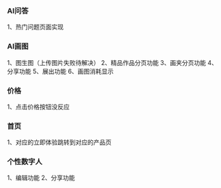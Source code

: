 ### AI问答
1、热门问题页面实现

### AI画图

1、图生图（上传图片失败待解决）
2、精品作品分页功能
3、画夹分页功能
4、分享功能
5、展出功能
6、画图消耗显示

### 价格
1、点击价格按钮没反应

### 首页
1、对应的立即体验跳转到对应的产品页

### 个性数字人
1、编辑功能
2、分享功能

